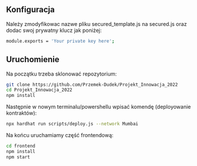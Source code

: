 ## Konfiguracja

Należy zmodyfikowac nazwe pliku secured_template.js na secured.js oraz dodac swoj prywatny klucz jak poniżej:

```sh
module.exports = 'Your private key here';
```

## Uruchomienie

Na początku trzeba sklonować repozytorium:

```sh
git clone https://github.com/Przemek-Dudek/Projekt_Innowacja_2022
cd Projekt_Innowacja_2022
npm install
```

Następnie w nowym terminalu/powershellu wpisać komendę (deployowanie kontraktów):

```sh
npx hardhat run scripts/deploy.js --network Mumbai
```

Na końcu uruchamiamy część frontendową:

```sh
cd frontend
npm install
npm start
```
